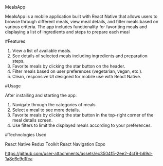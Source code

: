 
MealsApp

MealsApp is a mobile application built with React Native that allows users to browse through different meals, view meal details,
and filter meals based on various criteria.
The app includes functionality for favoriting meals and displaying a list of ingredients and steps to prepare each meal

#Features

  1) View a list of available meals.
  2) See details of selected meals including ingredients and preparation steps.
  3) Favorite meals by clicking the star button on the header.
  4) Filter meals based on user preferences (vegetarian, vegan, etc.).
  5) Clean, responsive UI designed for mobile use with React Native.

#Usage

After installing and starting the app:
  1) Navigate through the categories of meals.
  2) Select a meal to see more details.
  3) Favorite meals by clicking the star button in the top-right corner of the meal details screen.
  4) Use filters to limit the displayed meals according to your preferences.
   
#Technologies Used

React Native
Redux Toolkit
React Navigation
Expo

https://github.com/user-attachments/assets/ec3504f5-2ee2-4cf9-b69d-1a8e6e9dffca




